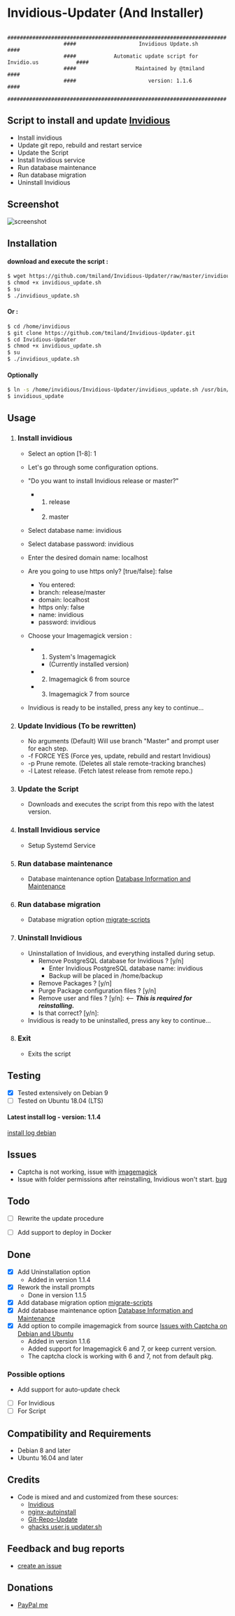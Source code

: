 # Invidious-Updater (And Installer)

```
                  ######################################################################
                  ####                    Invidious Update.sh                       ####
                  ####            Automatic update script for Invidio.us            ####
                  ####                   Maintained by @tmiland                     ####
                  ####                       version: 1.1.6                         ####
                  ######################################################################
```

## Script to install and update [Invidious](https://github.com/omarroth/invidious)

* Install invidious
* Update git repo, rebuild and restart service
* Update the Script
* Install Invidious service
* Run database maintenance
* Run database migration
* Uninstall Invidious


## Screenshot
![screenshot](https://raw.githubusercontent.com/tmiland/Invidious-Updater/master/img/Screenshot%20at%2006-24-51.png)

## Installation

#### download and execute the script :
```bash
$ wget https://github.com/tmiland/Invidious-Updater/raw/master/invidious_update.sh
$ chmod +x invidious_update.sh
$ su
$ ./invidious_update.sh
```
#### Or : 
 ```bash
$ cd /home/invidious
$ git clone https://github.com/tmiland/Invidious-Updater.git
$ cd Invidious-Updater
$ chmod +x invidious_update.sh
$ su
$ ./invidious_update.sh
```
#### Optionally
 ```bash
$ ln -s /home/invidious/Invidious-Updater/invidious_update.sh /usr/bin/invidious_update
$ invidious_update
```
## Usage

1. ### Install invidious
   
   * Select an option [1-8]: 1

   * Let's go through some configuration options.
   
   * "Do you want to install Invidious release or master?"
      *  1) release
      *  2) master

   * Select database name: invidious
   * Select database password: invidious
   * Enter the desired domain name: localhost
   * Are you going to use https only? [true/false]: false
     * You entered: 
     * branch: release/master
     * domain: localhost
     * https only: false
     * name: invidious
     * password: invidious

   * Choose your Imagemagick version :
     * 1) System's Imagemagick
       * (Currently installed version)
     * 2) Imagemagick 6 from source
     * 3) Imagemagick 7 from source


   * Invidious is ready to be installed, press any key to continue...

2. ### Update Invidious (To be rewritten)
   * No arguments (Default) Will use branch "Master" and prompt user for each step.
   * -f FORCE YES (Force yes, update, rebuild and restart Invidious)
   * -p Prune remote. (Deletes all stale remote-tracking branches)
   * -l Latest release. (Fetch latest release from remote repo.)

3. ### Update the Script
   * Downloads and executes the script from this repo with the latest version.

4. ### Install Invidious service
   * Setup Systemd Service

5. ### Run database maintenance
   * Database maintenance option [Database Information and Maintenance](https://github.com/omarroth/invidious/wiki/Database-Information-and-Maintenance)

6. ### Run database migration
   * Database migration option [migrate-scripts](https://github.com/omarroth/invidious/tree/master/config/migrate-scripts)

7. ### Uninstall Invidious
      * Uninstallation of Invidious, and everything installed during setup.
        * Remove PostgreSQL database for Invidious ? [y/n]
          * Enter Invidious PostgreSQL database name: invidious
          * Backup will be placed in /home/backup
        * Remove Packages ? [y/n]
        * Purge Package configuration files ? [y/n]
        * Remove user and files ? [y/n]: <-- ***This is required for reinstalling.***
        * Is that correct? [y/n]:
      * Invidious is ready to be uninstalled, press any key to continue...

8. ### Exit
   * Exits the script

## Testing
- [x] Tested extensively on Debian 9
- [ ] Tested on Ubuntu 18.04 (LTS)

#### Latest install log - version: 1.1.4

[install log debian](https://github.com/tmiland/Invidious-Updater/blob/master/log/install_log_debian.log)


## Issues

- Captcha is not working, issue with [imagemagick](https://github.com/omarroth/invidious/wiki/Issues-with-Captcha-on-Debian-and-Ubuntu)
- Issue with folder permissions after reinstalling, Invidious won't start. [bug](https://github.com/tmiland/Invidious-Updater/issues/6#issue-409626197)

## Todo

- [ ] Rewrite the update procedure

- [ ] Add support to deploy in Docker

## Done

- [X] Add Uninstallation option 
  - Added in version 1.1.4
- [X] Rework the install prompts
    - Done in version 1.1.5
- [X] Add database migration option [migrate-scripts](https://github.com/omarroth/invidious/tree/master/config/migrate-scripts)
- [X] Add database maintenance option [Database Information and Maintenance](https://github.com/omarroth/invidious/wiki/Database-Information-and-Maintenance)
- [X] Add option to compile imagemagick from source [Issues with Captcha on Debian and Ubuntu](https://github.com/omarroth/invidious/wiki/Issues-with-Captcha-on-Debian-and-Ubuntu)
   - Added in version 1.1.6
   - Added support for Imagemagick 6 and 7, or keep current version.
   - The captcha clock is working with 6 and 7, not from default pkg.

### Possible options
- Add support for auto-update check
- [ ] For Invidious
- [ ] For Script

## Compatibility and Requirements
* Debian 8 and later
* Ubuntu 16.04 and later

## Credits
- Code is mixed and and customized from these sources:
  * [Invidious](https://github.com/omarroth/invidious#linux)
  * [nginx-autoinstall](https://github.com/angristan/nginx-autoinstall)
  * [Git-Repo-Update](https://github.com/KillianKemps/Git-Repo-Update)
  * [ghacks user.js updater.sh](https://github.com/ghacksuserjs/ghacks-user.js/blob/master/updater.sh)

## Feedback and bug reports
- [create an issue](https://github.com/tmiland/Invidious-Updater/issues/new)

## Donations 
- [PayPal me](https://paypal.me/milanddata)
